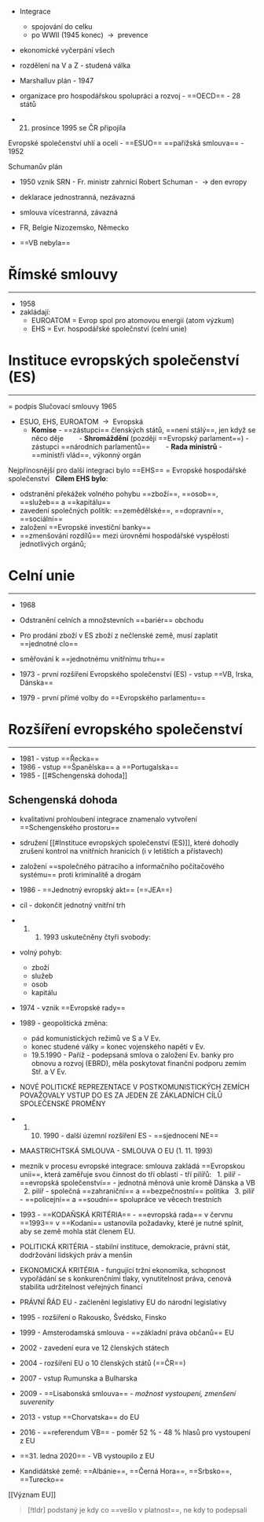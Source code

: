  - Integrace
	- spojování do celku
	 - po WWII (1945 konec)  ${\ \longrightarrow\ }$ prevence
- ekonomické vyčerpání všech
- rozdělení na V a Z - studená válka

- Marshalluv plán - 1947
- organizace pro hospodářskou spolupráci a rozvoj - ==OECD== - 28 států
- 21. prosince 1995 se ČR připojila

Evropské společenství uhlí a oceli - ==ESUO==
==pařížská smlouva== - 1952

 Schumanův plán
- 1950 vznik SRN - Fr. ministr zahrnicí Robert Schuman  - 
 ${\ \longrightarrow\ }$den evropy

- deklarace jednostranná, nezávazná
- smlouva vícestranná, závazná

- FR, Belgie Nizozemsko, Německo
- ==VB nebyla==

# Římské smlouvy
---
- 1958
- zakládají:
	- EUROATOM = Evrop spol pro atomovou energii (atom výzkum)
	- EHS = Evr. hospodářské společnství (celní unie)


# Instituce evropských společenství (ES)
---
= podpis Slučovací smlouvy 1965
- ESUO, EHS, EUROATOM  ${\ \longrightarrow\ }$ Evropská 
	- **Komise** - ==zástupci== členských států, ==není stálý==, jen když se něco děje
       - **Shromáždění** (později ==Evropský parlament==) - zástupci ==národních parlamentů==
       - **Rada ministrů** - ==ministři vlád==, výkonný orgán

Nejpřínosnější pro další integraci bylo ==EHS== = Evropské hospodářské společenství
  **Cílem EHS bylo**:
 - odstranění překážek volného pohybu ==zboží==, ==osob==, ==služeb== a ==kapitálu==
- zavedení společných politik: ==zemědělské==, ==dopravní==, ==sociální==
 - založení ==Evropské investiční banky==
- ==zmenšování rozdílů== mezi úrovněmi hospodářské vyspělosti jednotlivých orgánů;

# Celní unie
---
- 1968
- Odstranění celních a množstevních ==bariér== obchodu
- Pro prodání zboží v ES zboží z nečlenské země, musí zaplatit ==jednotné clo==

- směřování k ==jednotnému vnitřnímu trhu==
- 1973 - první rozšíření Evropského společenství (ES) - vstup ==VB, Irska, Dánska==
- 1979 - první přímé volby do ==Evropského parlamentu==

# Rozšíření evropského společenství
---
- 1981 - vstup ==Řecka==
- 1986 - vstup ==Španělska== a ==Portugalska==
- 1985 - [[#Schengenská dohoda]]

## Schengenská dohoda
- kvalitativní prohloubení integrace znamenalo vytvoření ==Schengenského prostoru==
- sdružení [[#Instituce evropských společenství (ES)]], které dohodly zrušení kontrol na vnitřních hranicích (i v letištích  a přístavech)
- založení ==společného pátracího a informačního počítačového systému== proti kriminalitě a drogám       
- 1986 - ==Jednotný evropský akt== (==JEA==)
- cíl - dokončit jednotný vnitřní trh
- 1. 1. 1993 uskutečněny čtyři svobody:
- volný pohyb:
	- zboží
	- služeb
	- osob
	- kapitálu

-  1974 - vznik ==Evropské rady==
- 1989 - geopolitická změna:
	- pád komunistických režimů ve S a V Ev.
	- konec studené války = konec vojenského napětí v Ev.
	- 19.5.1990 - Paříž - podepsaná smlova o založení Ev. banky pro obnovu a rozvoj (EBRD), měla poskytovat finanční podporu zemím Stř. a V Ev.

- NOVÉ POLITICKÉ REPREZENTACE V POSTKOMUNISTICKÝCH ZEMÍCH POVAŽOVALY VSTUP DO ES ZA JEDEN ZE ZÁKLADNÍCH CÍLŮ SPOLEČENSKÉ PROMĚNY


- 1. 10. 1990 - další územní rozšíření ES - ==sjednocení NE== 

- MAASTRICHTSKÁ SMLOUVA - SMLOUVA O EU (1. 11. 1993)

- mezník v procesu evropské integrace: smlouva zakládá ==Evropskou unii==, která zaměřuje svou činnost do tří oblastí - tří pilířů:
  1. pilíř - ==evropská společenství== - jednotná měnová unie kromě Dánska a VB
  2. pilíř - společná ==zahraniční== a ==bezpečnostní== politika
  3. pilíř - ==policejní== a ==soudní== spolupráce ve věcech trestních
 
- 1993 - ==KODAŇSKÁ KRITÉRIA== - ==evropská rada== v červnu ==1993== v ==Kodani== ustanovila požadavky, které je nutné splnit, aby se země mohla stát členem EU.

- POLITICKÁ KRITÉRIA - stabilní instituce, demokracie, právní stát, dodržování lidských práv a menšin

- EKONOMICKÁ KRITÉRIA - fungující tržní ekonomika, schopnost vypořádání se s konkurenčními tlaky, vynutitelnost práva, cenová stabilita udržitelnost veřejných financí

- PRÁVNÍ ŘÁD EU - začlenění legislativy EU do národní legislativy

- 1995 - rozšíření o Rakousko, Švédsko, Finsko
- 1999 - Amsterodamská smlouva - ==základní práva občanů== EU
- 2002 - zavedení eura ve 12 členských státech
- 2004 - rozšíření EU o 10 členských států (==ČR==)
- 2007 - vstup Rumunska a Bulharska
- 2009 - ==Lisabonská smlouva== - _možnost vystoupení, zmenšení suverenity_
- 2013 - vstup ==Chorvatska== do EU
- 2016 - ==referendum VB== - poměr 52 % - 48 % hlasů pro vystoupení z EU
- ==31. ledna 2020== - VB vystoupilo z EU

- Kandidátské země: ==Albánie==, ==Černá Hora==, ==Srbsko==, ==Turecko==

[[Význam EU]]

> [!tldr]
> podstaný je kdy co ==vešlo v platnost==, ne kdy to podepsali